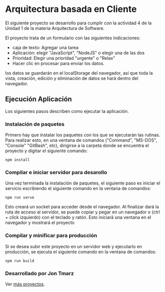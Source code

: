 # Arquitectura basada en Cliente
El siguiente proyecto se desarrollo para cumplir con la actividad 4 de la Unidad 1 de la materia Arquitectura de Software.

El proyecto trata de un formulario con las siguientes indicaciones:

- caja de texto: Agregar una tarea
- Aplicación: elegir "JavaScript", "NodeJS" o elegir una de las dos
- Prioridad: Elegir una prioridad "urgente" o "Relax"
- Hacer clic en procesar para enviar los datos.

los datos se guardarán en el localStorage del navegador, así que toda la vista, creación, edición y eliminación de datos se hará dentro del navegador.

## Ejecución Aplicación
Los siguientes pasos describen como ejecutar la aplicación.
### Instalación de paquetes
Primero hay que instalar los paquetes con los que se ejecutarán las rutinas. Para realizar esto, en una ventana de comandos ("Command", "MS-DOS", "Console" "GitBash", etc), dirigirse a la carpeta donde se encuentra el proyecto y digitar el siguiente comando:
```
npm install
```

### Compilar e iniciar servidor para desarollo
Una vez terminada la instalación de paquetes, el siguiente paso es iniciar el servicio escribiendo el siguiente comando en la ventana de comandos:
```
npm run serve
```
Esto creará un socket para acceder desde el navegador. Al finalizar dará la ruta de acceso al servidor, se puede copiar y pegar en un navegador o (ctrl + click izquierdo) con el teclado y ratón. Esto iniciará una ventana en el navegador y mostrará el proyecto

### Compilar y minificar para producción
Si se desea subir este proyecto en un servidor web y ejecutarlo en producción, se ejecuta el siguiente comando en la ventana de comandos:
```
npm run build
```

### Desarrollado por Jon Tmarz
Ver [más proyectos](https://jontmarz.appetz.com/).
